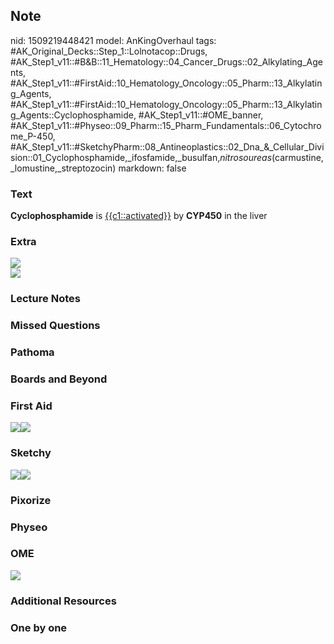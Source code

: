 ## Note
nid: 1509219448421
model: AnKingOverhaul
tags: #AK_Original_Decks::Step_1::Lolnotacop::Drugs, #AK_Step1_v11::#B&B::11_Hematology::04_Cancer_Drugs::02_Alkylating_Agents, #AK_Step1_v11::#FirstAid::10_Hematology_Oncology::05_Pharm::13_Alkylating_Agents, #AK_Step1_v11::#FirstAid::10_Hematology_Oncology::05_Pharm::13_Alkylating_Agents::Cyclophosphamide, #AK_Step1_v11::#OME_banner, #AK_Step1_v11::#Physeo::09_Pharm::15_Pharm_Fundamentals::06_Cytochrome_P-450, #AK_Step1_v11::#SketchyPharm::08_Antineoplastics::02_Dna_&_Cellular_Division::01_Cyclophosphamide,_ifosfamide,_busulfan,_nitrosoureas_(carmustine,_lomustine,_streptozocin)
markdown: false

### Text
<b>Cyclophosphamide</b> is <u>{{c1::activated}}</u> by
<b>CYP450</b> in the liver

### Extra
<img src="paste-67005784785290.jpg">
<div><img src="paste-67263482822741.jpg"></div>

### Lecture Notes


### Missed Questions


### Pathoma


### Boards and Beyond


### First Aid
<img src="paste-183068686024707.jpg"><img src=
"paste-71386651426819.jpg">

### Sketchy
<img src="paste-359858129862657.jpg"><img src=
"paste-ad14b6d0922f1d7fd590079a8c8780ffd0ca15d3.png">

### Pixorize


### Physeo


### OME
<div class="ome-widget">
  <a href="https://onlinemeded.org?ref=anki"><img src=
  "_OME_AnkiFlashcards_General_4.png"></a>
</div>

### Additional Resources


### One by one

